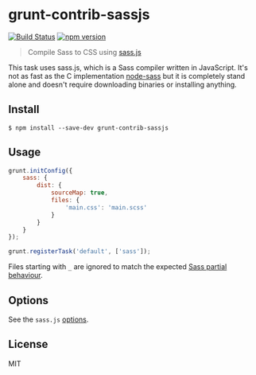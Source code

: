 # grunt-contrib-sassjs  
[![Build Status](https://travis-ci.org/amiramw/grunt-contrib-sassjs.svg?branch=master)](https://travis-ci.org/amiramw/grunt-contrib-sassjs)
[![npm version](https://badge.fury.io/js/grunt-contrib-sassjs.svg)](http://badge.fury.io/js/grunt-contrib-sassjs)

> Compile Sass to CSS using [sass.js](https://github.com/medialize/sass.js)

This task uses sass.js, which is a Sass compiler written in JavaScript. It's not as fast as the C implementation [node-sass](https://github.com/andrew/node-sass) but it is completely stand alone and doesn't require downloading binaries or installing anything.


## Install

```
$ npm install --save-dev grunt-contrib-sassjs
```


## Usage

```js
grunt.initConfig({
	sass: {
		dist: {
			sourceMap: true,
			files: {
				'main.css': 'main.scss'
			}
		}
	}
});

grunt.registerTask('default', ['sass']);
```

Files starting with `_` are ignored to match the expected [Sass partial behaviour](http://sass-lang.com/documentation/file.SASS_REFERENCE.html#partials).


## Options

See the `sass.js` [options](https://github.com/sass/node-sass#options).

## License

MIT
